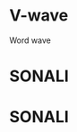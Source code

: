 # V-wave
Word wave
<!DOCTYPE html>
<html>
<head>
	<title>Wave vimu</title>
	<link rel="stylesheet" type="text/css" href="style.css">
</head>
<body>
	<div class="content">
		<h1>SONALI</h1>
		<h1>SONALI</h1>
	</div>
</body>
</html>
